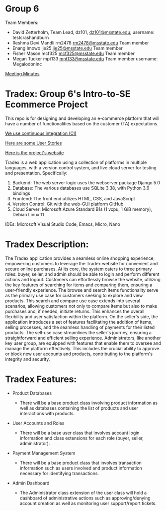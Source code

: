 # Group 6
Team Members:
* David Zetterholm,	Team Lead, dz101,	dz101@msstate.edu,  username: testcrashandburn
* Reshma Devi Mandli	rm2478	rm2478@msstate.edu Team member
* Enang Imowo  ije25 ije25@msstate.edu Team member
* Fisher Mason mcf325 mcf325@msstate.edu Team member
* Megan Tucker mpt133 mpt133@msstate.edu Team member username: MegalodonInc

[Meeting Minutes](https://github.com/testcrashandburn/Intro-to-SE-Group-6/wiki/Meeting)

# Tradex: Group 6's Intro-to-SE Ecommerce Project

This repo is for designing and developing an e-commerce platform that will have a number of functionalities
based on the customer (TA) expectations. 

[We use continuous integration (CI)](https://github.com/testcrashandburn/Intro-to-SE-Group-6/actions/workflows/django.yml)

[Here are some User Stories](https://github.com/testcrashandburn/Intro-to-SE-Group-6/blob/main/user-stories)

[Here is the project's website](http://20.115.44.153:8000/polls/)

Tradex is a web application using a collection of platforms in multiple languages, with a version control system, and live cloud server for testing and presentation. Specifically: 
1. Backend: The web server logic uses the webserver package Django 5.0 
2. Database: The various databases use SQLite 3.38, with Python 3.9 bindings  
3. Frontend: The front end utilizes HTML, CSS, and JavaScript 
4. Version Control: Git with the web-GUI platform GitHub 
5. Cloud Server: Microsoft Azure Standard B1s (1 vcpu, 1 GiB memory), Debian Linux 11 

IDEs: Microsoft Visual Studio Code, Emacs, Micro, Nano


# Tradex Description:

The Tradex application provides a seamless online shopping experience, empowering customers to leverage the Tradex website for convenient and secure online purchases. At its core, the system caters to three primary roles: buyer, seller, and admin should be able to login and perform different actions and logout. Customers can effortlessly browse the website, utilizing the key features of searching for items and comparing them, ensuring a user-friendly experience. The browse and search items functionality serve as the primary use case for customers seeking to explore and view products. 
This search and compare use case extends into several scenarios, allowing customers not only to compare items but also to make purchases and, if needed, initiate returns. This enhances the overall flexibility and user satisfaction within the platform. On the seller's side, the application introduces a set of features facilitating the addition of items, selling processes, and the seamless handling of payments for their listed products. The sell-use case streamlines the seller's journey, ensuring a straightforward and efficient selling experience. Administrators, like another key user group, are equipped with features that enable them to oversee and manage the platform effectively. This includes the crucial ability to approve or block new user accounts and products, contributing to the platform's integrity and security.

# Tradex Features:

* Product Databases
  - There will be a base product class involving product information as well as databases containing the list of products and user interactions with products.
  
* User Accounts and Roles
  - There will be a base user class that involves account login information and class extensions for each role (buyer, seller, administrator).

* Payment Management System
  - There will be a base product class that involves transaction information such as users involved and product information necessary for identifying transactions.
  
* Admin Dashboard
  - The Administrator class extension of the user class will hold a dashboard of administrative actions such as approving/denying account creation as well as monitoring user support/report tickets.
